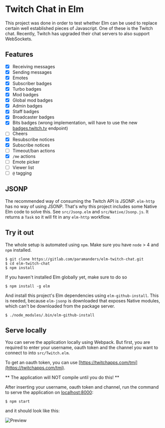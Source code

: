 # Twitch Chat in Elm

This project was done in order to test whether Elm can be used to replace
certain well established pieces of Javascript. One of these is the Twitch
chat. Recently, Twitch has upgraded their chat servers to also support
WebSockets.


## Features

- [x] Receiving messages
- [x] Sending messages
- [x] Emotes
- [x] Subscriber badges
- [x] Turbo badges
- [x] Mod badges
- [x] Global mod badges
- [x] Admin badges
- [x] Staff badges
- [x] Broadcaster badges
- [x] Bits badges (wrong implementation, will have to use the new [badges.twitch.tv](https://badges.twitch.tv) endpoint)
- [ ] Cheers
- [x] Resubscribe notices
- [x] Subscribe notices
- [ ] Timeout/ban actions
- [x] `/me` actions
- [ ] Emote picker
- [ ] Viewer list
- [ ] `@` tagging

## JSONP

The recommended way of consuming the Twitch API is JSONP. `elm-http` has no way
of using JSONP. That's why this project includes some Native Elm code to
solve this. See `src/Jsonp.elm` and `src/Native/Jsonp.js`. It returns a `Task` so
it will fit in any `elm-http` workflow.

## Try it out

The whole setup is automated using `npm`. Make sure you have `node` > 4 and `npm` installed.

```
$ git clone https://gitlab.com/paramanders/elm-twitch-chat.git
$ cd elm-twitch-chat
$ npm install
```

If you haven't installed Elm globally yet, make sure to do so 

```
$ npm install -g elm
```

And install this project's Elm dependencies using `elm-github-install`. This
is needed, because `elm-jsonp` is downloaded that exposes Native modules, which
can't be downloaded from the package server.

```
$ ./node_modules/.bin/elm-github-install
```


## Serve locally

You can serve the application locally using Webpack. But first, you are required
to enter your username, oauth token and the channel you want to connect to into
`src/Twitch.elm`.

To get an oauth token, you can use [https://twitchapps.com/tmi](https://twitchapps.com/tmi).

** The application will NOT compile until you do this! **

After inserting your username, oauth token and channel, run the command to serve
the application on [localhost:8000](http://localhost:8000):

```
$ npm start
```

and it should look like this:

![Preview](http://i.imgur.com/IOuizaV.gif)
